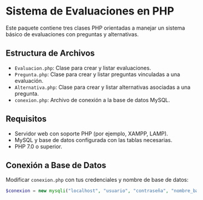 # Sistema de Evaluaciones en PHP

Este paquete contiene tres clases PHP orientadas a manejar un sistema básico de evaluaciones con preguntas y alternativas.

## Estructura de Archivos

- `Evaluacion.php`: Clase para crear y listar evaluaciones.
- `Pregunta.php`: Clase para crear y listar preguntas vinculadas a una evaluación.
- `Alternativa.php`: Clase para crear y listar alternativas asociadas a una pregunta.
- `conexion.php`: Archivo de conexión a la base de datos MySQL.

## Requisitos

- Servidor web con soporte PHP (por ejemplo, XAMPP, LAMP).
- MySQL y base de datos configurada con las tablas necesarias.
- PHP 7.0 o superior.


## Conexión a Base de Datos

Modificar `conexion.php` con tus credenciales y nombre de base de datos:

```php
$conexion = new mysqli("localhost", "usuario", "contraseña", "nombre_base_datos");
```

